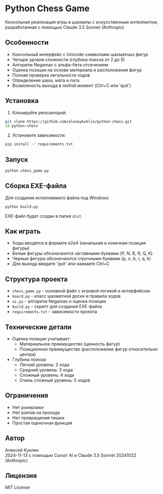 # Python Chess Game

Консольная реализация игры в шахматы с искусственным интеллектом, разработанная с помощью Claude 3.5 Sonnet (Anthropic).

## Особенности

- Консольный интерфейс с Unicode-символами шахматных фигур
- Четыре уровня сложности (глубина поиска от 2 до 5)
- Алгоритм Negamax с альфа-бета отсечением
- Оценка позиции на основе материала и расположения фигур
- Полная проверка легальности ходов
- Определение шаха, мата и пата
- Возможность выхода в любой момент (Ctrl+C или 'quit')

## Установка

1. Клонируйте репозиторий:
``` bash
git clone https://github.com/alexeykuklin/python-chess.git
cd python-chess
```

2. Установите зависимости:
``` bash
pip install -r requirements.txt
```

## Запуск
``` bash
python chess_game.py
```

## Сборка EXE-файла

Для создания исполняемого файла под Windows:
``` bash
python build.py
```

EXE-файл будет создан в папке `dist`.

## Как играть

- Ходы вводятся в формате e2e4 (начальная и конечная позиция фигуры)
- Белые фигуры обозначаются заглавными буквами (P, N, B, R, Q, K)
- Черные фигуры обозначаются строчными буквами (p, n, b, r, q, k)
- Для выхода введите 'quit' или нажмите Ctrl+C

## Структура проекта

- `chess_game.py` - основной файл с игровой логикой и интерфейсом
- `board.py` - класс шахматной доски и правила ходов
- `ai.py` - алгоритм Negamax и оценка позиции
- `build.py` - скрипт для создания EXE-файла
- `requirements.txt` - зависимости проекта

## Технические детали

- Оценка позиции учитывает:
  - Материальное преимущество (ценность фигур)
  - Позиционное преимущество (расположение фигур относительно центра)
- Глубина поиска:
  - Легкий уровень: 2 хода
  - Средний уровень: 3 хода
  - Сложный уровень: 4 хода
  - Очень сложный уровень: 5 ходов

## Ограничения

- Нет рокировки
- Нет взятия на проходе
- Нет превращения пешки
- Простая оценочная функция

## Автор
Алексей Куклин  
2024-11-13 с помощью Cursor AI и Claude 3.5 Sonnet 20241022 (Anthropic)

## Лицензия

MIT License
